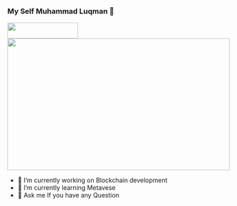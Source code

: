 ### My Self Muhammad Luqman 👋

<link href='https://www.linkedin.com/in/muhammad-luqman-716952225/'><img src='https://icon-library.com/images/linkedin-logo-icon/linkedin-logo-icon-22.jpg' width='160' height='36' /></link>

<img src='https://media1.giphy.com/media/qgQUggAC3Pfv687qPC/giphy.gif?cid=ecf05e47ix603fac361lss1ogk6zlzv5r5v5g3u6yp06ufdi&rid=giphy.gif&ct=g' width='100%' height='300' />


- 🔭 I’m currently working on Blockchain development
- 🌱 I’m currently learning Metavese
- 💬 Ask me If you have any Question
<!--
**MuhammadLuqmans/MuhammadLuqmans** is a ✨ _special_ ✨ repository because its `README.md` (this file) appears on your GitHub profile.

Here are some ideas to get you started:


-->
